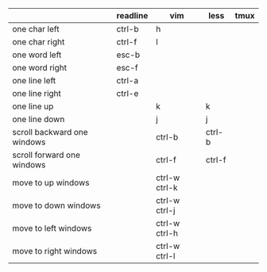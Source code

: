 ||readline|vim|less|tmux|
|---|---|---|----|-----|
|one char left|ctrl-b|h|||
|one char right|ctrl-f|l|||
|one word left|esc-b||||
|one word right|esc-f||||
|one line left|ctrl-a||||
|one line right|ctrl-e||||
|one line up||k|k||
|one line down||j|j||
|scroll backward one windows||ctrl-b|ctrl-b||
|scroll forward one windows||ctrl-f|ctrl-f||
|move to up windows||ctrl-w ctrl-k|||
|move to down windows||ctrl-w ctrl-j|||
|move to left windows||ctrl-w ctrl-h|||
|move to right windows||ctrl-w ctrl-l|||
